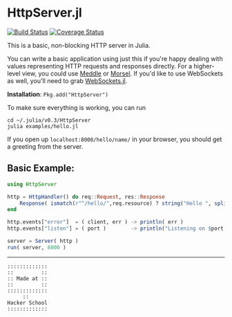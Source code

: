 # HttpServer.jl

[![Build Status](https://travis-ci.org/JuliaWeb/HttpServer.jl.svg?branch=master)](https://travis-ci.org/JuliaWeb/HttpServer.jl)
[![Coverage Status](https://img.shields.io/coveralls/JuliaWeb/HttpServer.jl.svg)](https://coveralls.io/r/JuliaWeb/HttpServer.jl)

This is a basic, non-blocking HTTP server in Julia.

You can write a basic application using just this
if you're happy dealing with values representing HTTP requests and responses directly.
For a higher-level view, you could use [Meddle](https://github.com/JuliaWeb/Meddle.jl) or [Morsel](https://github.com/JuliaWeb/Morsel.jl).
If you'd like to use WebSockets as well, you'll need to grab [WebSockets.jl](https://github.com/JuliaWeb/WebSockets.jl).

**Installation**: `Pkg.add("HttpServer")`

To make sure everything is working, you can run 
```
cd ~/.julia/v0.3/HttpServer
julia examples/hello.jl
```
If you open up `localhost:8000/hello/name/` in your browser, you should get a greeting from the server.


## Basic Example:

```julia
using HttpServer

http = HttpHandler() do req::Request, res::Response
    Response( ismatch(r"^/hello/",req.resource) ? string("Hello ", split(req.resource,'/')[3], "!") : 404 )
end

http.events["error"]  = ( client, err ) -> println( err )
http.events["listen"] = ( port )        -> println("Listening on $port...")

server = Server( http )
run( server, 8000 )
```

---

```
:::::::::::::
::         ::
:: Made at ::
::         ::
:::::::::::::
     ::
Hacker School
:::::::::::::
```
